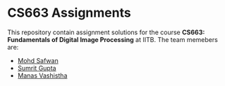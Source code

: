 # CS663 Assignments

This repository contain assignment solutions for the course **CS663: Fundamentals of Digital Image Processing** at IITB. The team memebers are:

- [Mohd Safwan](https://github.com/safwankdb)
- [Sumrit Gupta](https://github.com/awesumrit)
- [Manas Vashistha](https://github.com/manasv09)
